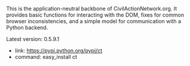 This is the application-neutral backbone of CivilActionNetwork.org. It provides basic functions for interacting with the DOM, fixes for common browser inconsistencies, and a simple model for communication with a Python backend.

Latest version: 0.5.9.1
 - link: https://pypi.python.org/pypi/ct
 - command: easy_install ct